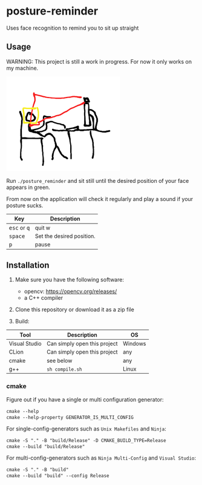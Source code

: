 # posture-reminder

Uses face recognition to remind you to sit up straight

## Usage

WARNING: This project is still a work in progress. For now it only works on my machine.

![Webcam filming person sitting in front of computer](usage.png)

Run `./posture_reminder` and sit still until the desired position of your face appears in green.

From now on the application will check it regularly and play a sound if your posture sucks.

| Key                            | Description               |
|--------------------------------|---------------------------|
| <kbd>esc</kbd> or <kbd>q</kbd> | quit w                    |
| <kbd>space</kbd>               | Set the desired position. |
| <kbd>p</kbd>                   | pause                     |

## Installation

1. Make sure you have the following software:
    - opencv: https://opencv.org/releases/
    - a C++ compiler

2. Clone this repository or download it as a zip file

2. Build:

| Tool          | Description                  | OS      |
|---------------|------------------------------|---------|
| Visual Studio | Can simply open this project | Windows |
| CLion         | Can simply open this project | any     |
| cmake         | see below                    | any     |
| g++           | `sh compile.sh`              | Linux   |

### cmake

Figure out if you have a single or multi configuration generator:

```shell
cmake --help
cmake --help-property GENERATOR_IS_MULTI_CONFIG
```

For single-config-generators such as `Unix Makefiles` and `Ninja`:

```shell
cmake -S "." -B "build/Release" -D CMAKE_BUILD_TYPE=Release
cmake --build "build/Release"
```

For multi-config-generators such as `Ninja Multi-Config` and `Visual Studio`:

```shell
cmake -S "." -B "build"
cmake --build "build" --config Release
```
